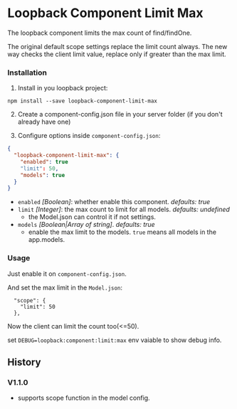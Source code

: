 # Loopback Component Limit Max

The loopback component limits the max count of find/findOne.

The original default scope settings replace the limit count always.
The new way checks the client limit value, replace only if greater than the max limit.

### Installation

1. Install in you loopback project:

  `npm install --save loopback-component-limit-max`

2. Create a component-config.json file in your server folder (if you don't already have one)

3. Configure options inside `component-config.json`:

  ```json
  {
    "loopback-component-limit-max": {
      "enabled": true
      "limit": 50,
      "models": true
    }
  }
  ```
  - `enabled` *[Boolean]*: whether enable this component. *defaults: true*
  - `limit` *[Integer]*: the max count to limit for all models. *defaults: undefined*
    * the Model.json can control it if not settings.
  - `models` *[Boolean|Array of string]*. *defaults: true*
    * enable the max limit to the models. `true` means all models in the app.models.

### Usage


Just enable it on `component-config.json`.

And set the max limit in the `Model.json`:

```
  "scope": {
    "limit": 50
  },
```

Now the client can limit the count too(<=50).

set `DEBUG=loopback:component:limit:max` env vaiable to show debug info.

## History

### V1.1.0

+ supports scope function in the model config.
